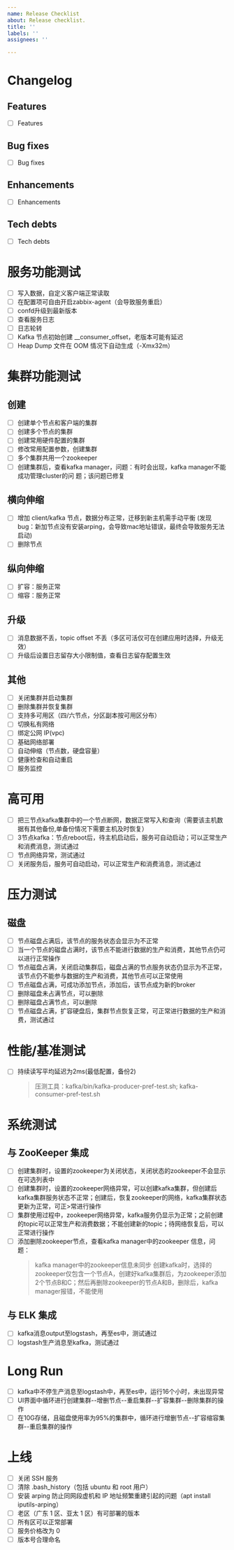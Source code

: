 ```yaml
---
name: Release Checklist
about: Release checklist.
title: ''
labels: ''
assignees: ''

---
```


# Changelog

## Features
- [ ] Features

## Bug fixes
- [ ] Bug fixes

## Enhancements
- [ ] Enhancements

## Tech debts
- [ ] Tech debts

# 服务功能测试

- [ ] 写入数据，自定义客户端正常读取
- [ ] 在配置项可自由开启zabbix-agent（会导致服务重启）
- [ ] confd升级到最新版本
- [ ] 查看服务日志
- [ ] 日志轮转
- [ ] Kafka 节点初始创建 __consumer_offset，老版本可能有延迟
- [ ] Heap Dump 文件在 OOM 情况下自动生成（-Xmx32m）

# 集群功能测试

## 创建
- [ ] 创建单个节点和客户端的集群
- [ ] 创建多个节点的集群
- [ ] 创建常用硬件配置的集群
- [ ] 修改常用配置参数，创建集群
- [ ] 多个集群共用一个zookeeper
- [ ] 创建集群后，查看kafka manager，问题：有时会出现，kafka manager不能成功管理cluster的问
题；该问题已修复

## 横向伸缩
- [ ] 增加 client/kafka 节点，数据分布正常，迁移到新主机需手动平衡 (发现 bug：新加节点没有安装arping，会导致mac地址错误，最终会导致服务无法启动)
- [ ] 删除节点

## 纵向伸缩
- [ ] 扩容：服务正常
- [ ] 缩容：服务正常

## 升级
- [ ] 消息数据不丢，topic offset 不丢（多区可活仅可在创建应用时选择，升级无效）
- [ ] 升级后设置日志留存大小限制值，查看日志留存配置生效

## 其他
- [ ] 关闭集群并启动集群
- [ ] 删除集群并恢复集群
- [ ] 支持多可用区（四/六节点，分区副本按可用区分布）
- [ ] 切换私有网络
- [ ] 绑定公网 IP(vpc)
- [ ] 基础网络部署
- [ ] 自动伸缩（节点数，硬盘容量）
- [ ] 健康检查和自动重启
- [ ] 服务监控

# 高可用

- [ ] 把三节点kafka集群中的一个节点断网，数据正常写入和查询（需要该主机数据有其他备份,单备份情况下需要主机及时恢复）
- [ ] 3节点kafka：节点reboot后，待主机启动后，服务可自动启动；可以正常生产和消费消息，测试通过
- [ ] 节点网络异常，测试通过
- [ ] 关闭服务后，服务可自动启动，可以正常生产和消费消息，测试通过

# 压力测试

## 磁盘
- [ ] 节点磁盘占满后，该节点的服务状态会显示为不正常
- [ ] 当一个节点的磁盘占满时，该节点不能进行数据的生产和消费，其他节点仍可以进行正常操作
- [ ] 节点磁盘占满，关闭启动集群后，磁盘占满的节点服务状态仍显示为不正常，该节点仍不能参与数据的生产和消费，其他节点可以正常使用
- [ ] 节点磁盘占满，可成功添加节点，添加后，该节点成为新的broker
- [ ] 删除磁盘未占满节点，可以删除
- [ ] 删除磁盘占满节点，可以删除
- [ ] 节点磁盘占满，扩容硬盘后，集群节点恢复正常，可正常进行数据的生产和消费，测试通过

# 性能/基准测试

- [ ] 持续读写平均延迟为2ms(最低配置，备份2)
  >  压测工具：kafka/bin/kafka-producer-pref-test.sh;  kafka-consumer-pref-test.sh

# 系统测试

## 与 ZooKeeper 集成
- [ ] 创建集群时，设置的zookeeper为关闭状态，关闭状态的zookeeper不会显示在可选列表中
- [ ] 创建集群时，设置的zookeeper网络异常，可以创建kafka集群，但创建后kafka集群服务状态不正常；创建后，恢复zookeeper的网络，kafka集群状态更新为正常，可正>常进行操作
- [ ] 集群使用过程中，zookeeper网络异常，kafka服务仍显示为正常；之前创建的topic可以正常生产和消费数据；不能创建新的topic；待网络恢复后，可以正常进行操作
- [ ] 添加删除zookeeper节点，查看kafka manager中的zookeeper 信息，问题：
  > kafka manager中的zookeeper信息未同步
  > 创建kafka时，选择的zookeeper仅包含一个节点A，创建好kafka集群后，为zookeeper添加2个节点B和C；然后再删除zookeeper的节点A和B，删除后，kafka manager报错，不能使用

## 与 ELK 集成
- [ ] kafka消息output至logstash，再至es中，测试通过
- [ ] logstash生产消息至kafka，测试通过

# Long Run

- [ ] kafka中不停生产消息至logstash中，再至es中，运行16个小时，未出现异常
- [ ] UI界面中循环进行创建集群--增删节点--重启集群--扩容集群--删除集群的操作
- [ ] 在10G存储，且磁盘使用率为95%的集群中，循环进行增删节点--扩容缩容集群--重启集群的操作

# 上线

- [ ] 关闭 SSH 服务
- [ ] 清除 .bash_history（包括 ubuntu 和 root 用户）
- [ ] 安装 arping 防止同网段虚机和 IP 地址频繁重建引起的问题（apt install iputils-arping）
- [ ] 老区（广东 1 区、亚太 1 区）有可部署的版本
- [ ] 所有区可以正常部署
- [ ] 服务价格改为 0
- [ ] 版本号合理命名
